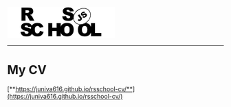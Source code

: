  ![RSSchool logo](rss.png) 


----
# My CV


[**https://juniva616.github.io/rsschool-cv/**](https://juniva616.github.io/rsschool-cv/)

 

 